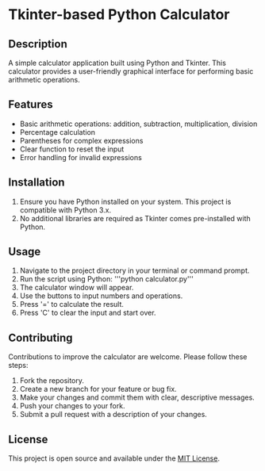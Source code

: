 # Tkinter-based Python Calculator

## Description
A simple calculator application built using Python and Tkinter. This calculator provides a user-friendly graphical interface for performing basic arithmetic operations.

## Features
- Basic arithmetic operations: addition, subtraction, multiplication, division
- Percentage calculation
- Parentheses for complex expressions
- Clear function to reset the input
- Error handling for invalid expressions

## Installation
1. Ensure you have Python installed on your system. This project is compatible with Python 3.x.
2. No additional libraries are required as Tkinter comes pre-installed with Python.

## Usage
1. Navigate to the project directory in your terminal or command prompt.
2. Run the script using Python:
   '''python calculator.py'''
3. The calculator window will appear.
4. Use the buttons to input numbers and operations.
5. Press '=' to calculate the result.
6. Press 'C' to clear the input and start over.

## Contributing
Contributions to improve the calculator are welcome. Please follow these steps:
1. Fork the repository.
2. Create a new branch for your feature or bug fix.
3. Make your changes and commit them with clear, descriptive messages.
4. Push your changes to your fork.
5. Submit a pull request with a description of your changes.

## License
This project is open source and available under the [MIT License](https://opensource.org/licenses/MIT).
